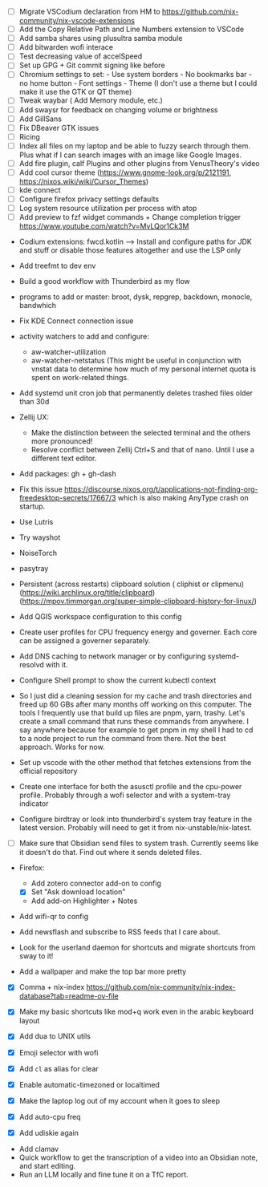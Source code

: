 - [ ] Migrate VSCodium declaration from HM to https://github.com/nix-community/nix-vscode-extensions
- [ ] Add the Copy Relative Path and Line Numbers extension to VSCode
- [ ] Add samba shares using plusultra samba module
- [ ] Add bitwarden wofi interace
- [ ] Test decreasing value of accelSpeed
- [ ] Set up GPG + Git commit signing like before
- [ ] Chromium settings to set:
        - Use system borders
        - No bookmarks bar
        - no home button
        - Font settings
        - Theme (I don't use a theme but I could make it use the GTK or QT theme)
- [ ] Tweak waybar ( Add Memory module, etc.)
- [ ] Add swaysr for feedback on changing volume or brightness
- [ ] Add GillSans
- [ ] Fix DBeaver GTK issues
- [ ] Ricing
- [ ] Index all files on my laptop and be able to fuzzy search through them. Plus what if I can search images with an image like Google Images.
- [ ] Add fire plugin, calf Plugins and other plugins from VenusTheory's video
- [ ] Add cool cursor theme (https://www.gnome-look.org/p/2121191, https://nixos.wiki/wiki/Cursor_Themes)
- [ ] kde connect
- [ ] Configure firefox privacy settings defaults
- [ ] Log system resource utilization per process with atop
- [ ] Add preview to fzf widget commands + Change completion trigger https://www.youtube.com/watch?v=MvLQor1Ck3M
- Codium extensions: 
fwcd.kotlin --> Install and configure paths for JDK and stuff or disable those features altogether and use the LSP only

- Add treefmt to dev env
- Build a good workflow with Thunderbird as my flow

- programs to add or master: broot, dysk, repgrep, backdown, monocle, bandwhich
- Fix KDE Connect connection issue

- activity watchers to add and configure:
	- aw-watcher-utilization
	- aw-watcher-netstatus (This might be useful in conjunction with vnstat data to determine how much of my personal internet quota is spent on work-related things.

- Add systemd unit cron job that permanently deletes trashed files older than 30d
- Zellij UX:
	- Make the distinction between the selected terminal and the others more pronounced!
	- Resolve conflict between Zellij Ctrl+S and that of nano. Until I use a different text editor.	
- Add packages: gh + gh-dash


- Fix this issue https://discourse.nixos.org/t/applications-not-finding-org-freedesktop-secrets/17667/3 which is also making AnyType crash on startup.
- Use Lutris
- Try wayshot
- NoiseTorch
- pasytray
- Persistent (across restarts) clipboard solution ( cliphist or clipmenu) (https://wiki.archlinux.org/title/clipboard) (https://mpov.timmorgan.org/super-simple-clipboard-history-for-linux/)

- Add QGIS workspace configuration to this config

- Create user profiles for CPU frequency energy and governer. Each core can be assigned a governer separately.

- Add DNS caching to network manager or by configuring systemd-resolvd with it.


- Configure Shell prompt to show the current kubectl context



- So I just did a cleaning session for my cache and trash directories and freed up 60 GBs after many months off working on this computer. The tools I frequently use that build up files are pnpm, yarn, trashy. Let's create a small command that runs these commands from anywhere. I say anywhere because for example to get pnpm in my shell I had to cd to a node project to run the command from there. Not the best approach. Works for now.
- Set up vscode with the other method that fetches extensions from the official repository
 






- Create one interface for both the asusctl profile and the cpu-power profile. Probably through a wofi selector and with a system-tray indicator
- Configure birdtray or look into thunderbird's system tray feature in the latest version. Probably will need to get it from nix-unstable/nix-latest.



- [ ] Make sure that Obsidian send files to system trash. Currently seems like it doesn't do that. Find out where it sends deleted files.

- Firefox:
	- Add zotero connector add-on to config
	- [x] Set "Ask download location"
	- Add add-on Highlighter + Notes 

- Add wifi-qr to config
- Add newsflash and subscribe to RSS feeds that I care about.
- Look for the userland daemon for shortcuts and migrate shortcuts from sway to it!
- Add a wallpaper and make the top bar more pretty
- [x] Comma + nix-index https://github.com/nix-community/nix-index-database?tab=readme-ov-file

- [x] Make my basic shortcuts like mod+q work even in the arabic keyboard layout
- [x] Add dua to UNIX utils

- [x] Emoji selector with wofi

- [x] Add `cl` as alias for clear
- [x] Enable automatic-timezoned or localtimed
- [x] Make the laptop log out of my account when it goes to sleep


- [x] Add auto-cpu freq
- [x] Add udiskie again


- Add clamav
- Quick workflow to get the transcription of a video into an Obsidian note, and start editing.
- Run an LLM locally and fine tune it on a TfC report.
